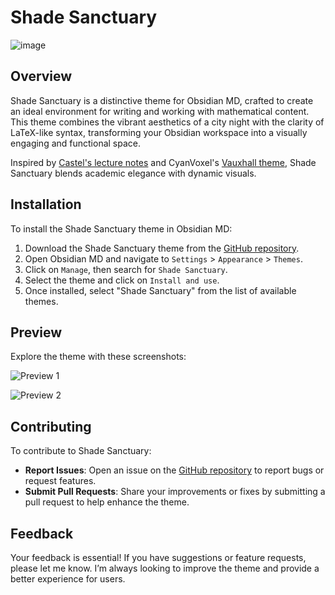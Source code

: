# Shade Sanctuary

![image](https://github.com/user-attachments/assets/58e4b740-2a75-4c4c-9c56-c529e2812930)

## Overview

Shade Sanctuary is a distinctive theme for Obsidian MD, crafted to create an ideal environment for writing and working with mathematical content. This theme combines the vibrant aesthetics of a city night with the clarity of LaTeX-like syntax, transforming your Obsidian workspace into a visually engaging and functional space.

Inspired by [Castel's lecture notes](https://castel.dev/post/lecture-notes-1/) and CyanVoxel's [Vauxhall theme](https://github.com/CyanVoxel/vauxhall-obsidian), Shade Sanctuary blends academic elegance with dynamic visuals.

## Installation

To install the Shade Sanctuary theme in Obsidian MD:

1. Download the Shade Sanctuary theme from the [GitHub repository](https://github.com/Elevict/Elevicts_Theme).
2. Open Obsidian MD and navigate to `Settings` > `Appearance` > `Themes`.
3. Click on `Manage`, then search for `Shade Sanctuary`.
4. Select the theme and click on `Install and use`.
5. Once installed, select "Shade Sanctuary" from the list of available themes.

## Preview

Explore the theme with these screenshots:

![Preview 1](https://github.com/Elevict/Elevicts_Theme/assets/100002066/00a511ef-338e-4a5a-8833-51888d4dfefc)

![Preview 2](https://github.com/Elevict/Elevicts_Theme/assets/100002066/e0915aa9-2dfa-4558-9b11-117505cdf5c1)

## Contributing

To contribute to Shade Sanctuary:

- **Report Issues**: Open an issue on the [GitHub repository](https://github.com/Elevict/Elevicts_Theme/issues) to report bugs or request features.
- **Submit Pull Requests**: Share your improvements or fixes by submitting a pull request to help enhance the theme.

## Feedback

Your feedback is essential! If you have suggestions or feature requests, please let me know. I’m always looking to improve the theme and provide a better experience for users.
